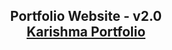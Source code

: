 <h2 align="center">
  Portfolio Website - v2.0<br/>
  <a href="https://eloquent-gumdrop-41e787.netlify.app/" target="_blank">Karishma Portfolio</a>
</h2>


<br/>

